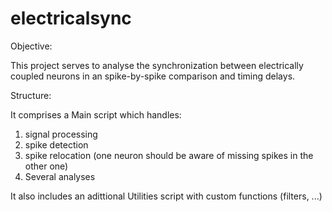 # electricalsync

Objective:

This project serves to analyse the synchronization between electrically coupled neurons in an spike-by-spike comparison and timing delays.


Structure:

It comprises a Main script which handles:
  1. signal processing
  2. spike detection
  3. spike relocation (one neuron should be aware of missing spikes in the other one)
  4. Several analyses

It also includes an adittional Utilities script with custom functions (filters, ...)
